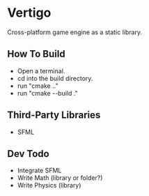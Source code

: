 # Vertigo
Cross-platform game engine as a static library.

## How To Build
 - Open a terminal.
 - cd into the build directory.
 - run "cmake .."
 - run "cmake --build ."

## Third-Party Libraries
 - SFML

## Dev Todo
 - Integrate SFML
 - Write Math (library or folder?)
 - Write Physics (library)
